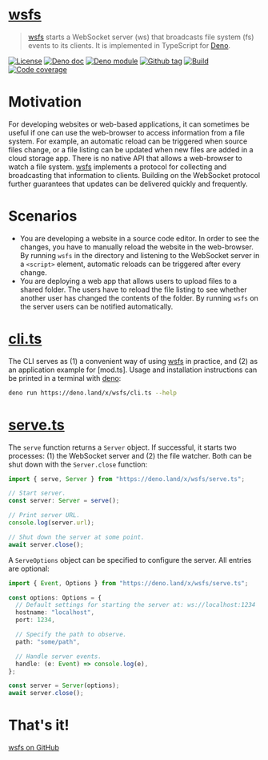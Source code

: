 # [wsfs]

> [wsfs] starts a WebSocket server (ws) that broadcasts file system (fs) events
> to its clients. It is implemented in TypeScript for [Deno].

[![License][license-shield]](LICENSE) [![Deno doc][deno-doc-shield]][deno-doc]
[![Deno module][deno-land-shield]][deno-land]
[![Github tag][github-shield]][github] [![Build][build-shield]][build]
[![Code coverage][coverage-shield]][coverage]

# Motivation

For developing websites or web-based applications, it can sometimes be useful if
one can use the web-browser to access information from a file system. For
example, an automatic reload can be triggered when source files change, or a
file listing can be updated when new files are added in a cloud storage app.
There is no native API that allows a web-browser to watch a file system. [wsfs]
implements a protocol for collecting and broadcasting that information to
clients. Building on the WebSocket protocol further guarantees that updates can
be delivered quickly and frequently.

# Scenarios

- You are developing a website in a source code editor. In order to see the
  changes, you have to manually reload the website in the web-browser. By
  running `wsfs` in the directory and listening to the WebSocket server in a
  `<script>` element, automatic reloads can be triggered after every change.
- You are deploying a web app that allows users to upload files to a shared
  folder. The users have to reload the file listing to see whether another user
  has changed the contents of the folder. By running `wsfs` on the server users
  can be notified automatically.

# [cli.ts]

The CLI serves as (1) a convenient way of using [wsfs] in practice, and (2) as
an application example for [mod.ts]. Usage and installation instructions can be
printed in a terminal with [deno]:

```sh
deno run https://deno.land/x/wsfs/cli.ts --help
```

# [serve.ts]

The `serve` function returns a `Server` object. If successful, it starts two
processes: (1) the WebSocket server and (2) the file watcher. Both can be shut
down with the `Server.close` function:

```ts
import { serve, Server } from "https://deno.land/x/wsfs/serve.ts";

// Start server.
const server: Server = serve();

// Print server URL.
console.log(server.url);

// Shut down the server at some point.
await server.close();
```

A `ServeOptions` object can be specified to configure the server. All entries
are optional:

```ts
import { Event, Options } from "https://deno.land/x/wsfs/serve.ts";

const options: Options = {
  // Default settings for starting the server at: ws://localhost:1234
  hostname: "localhost",
  port: 1234,

  // Specify the path to observe.
  path: "some/path",

  // Handle server events.
  handle: (e: Event) => console.log(e),
};

const server = Server(options);
await server.close();
```

# That's it!

[wsfs on GitHub][github]

[wsfs]: #
[eibens/wsfs on GitHub]: https://github.com/eibens/wsfs
[cli.ts]: cli.ts
[serve.ts]: serve.ts
[deno]: https://deno.land

<!-- badges -->

[github]: https://github.com/eibens/wsfs
[github-shield]: https://img.shields.io/github/v/tag/eibens/wsfs?label&logo=github
[coverage-shield]: https://img.shields.io/codecov/c/github/eibens/wsfs?logo=codecov&label
[license-shield]: https://img.shields.io/github/license/eibens/wsfs?color=informational
[coverage]: https://codecov.io/gh/eibens/wsfs
[build]: https://github.com/eibens/wsfs/actions/workflows/ci.yml
[build-shield]: https://img.shields.io/github/workflow/status/eibens/wsfs/ci?logo=github&label
[deno-doc]: https://doc.deno.land/https/deno.land/x/wsfs/mod.ts
[deno-doc-shield]: https://img.shields.io/badge/doc-informational?logo=deno
[deno-land]: https://deno.land/x/wsfs
[deno-land-shield]: https://img.shields.io/badge/x/wsfs-informational?logo=deno&label
